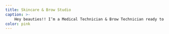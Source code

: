 ```yaml
---
title: Skincare & Brow Studio
caption: >-
    Hey beauties!! I’m a Medical Technician & Brow Technician ready to provide services that includes customized facials according to your skin concerns, also Dermaplaning, Microdermabrasion, eyebrow shaping, tinting, brow lamination, Lash lift, waxing & much more!! .
color: pink 
---
```

